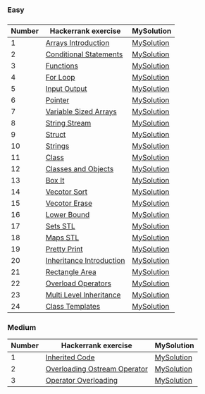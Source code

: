 <H3>Easy<H3>

|Number| Hackerrank exercise | MySolution |
|------|---------------------|------------|
|1|[Arrays Introduction](https://www.hackerrank.com/challenges/arrays-introduction/problem)|[MySolution](../master/MySolution/arrays_easy.h)|
|2|[Conditional Statements](https://www.hackerrank.com/challenges/c-tutorial-conditional-if-else/problem)|[MySolution](../master/MySolution/conditional_easy.h)|
|3|[Functions](https://www.hackerrank.com/challenges/c-tutorial-functions/problem)|[MySolution](../master/MySolution/functions_easy.h)|
|4|[For Loop](https://www.hackerrank.com/challenges/c-tutorial-for-loop/problem)|[MySolution](../master/MySolution/loop_easy.h)|
|5|[Input Output](https://www.hackerrank.com/challenges/cpp-input-and-output/problem)|[MySolution](../master/MySolution/output_easy.h)|
|6|[Pointer](https://www.hackerrank.com/challenges/c-tutorial-pointer/problem)|[MySolution](../master/MySolution/pointer_easy.h)|
|7|[Variable Sized Arrays](https://www.hackerrank.com/challenges/variable-sized-arrays/problem)|[MySolution](../master/MySolution/sized_array_easy.h)|
|8|[String Stream](https://www.hackerrank.com/challenges/c-tutorial-stringstream/problem)|[MySolution](../master/MySolution/string_stream_easy.h)|
|9|[Struct](https://www.hackerrank.com/challenges/c-tutorial-struct/problem)|[MySolution](../master/MySolution/structs.h)|
|10|[Strings](https://www.hackerrank.com/challenges/c-tutorial-strings/problem)|[MySolution](../master/MySolution/strings.h)|
|11|[Class](https://www.hackerrank.com/challenges/c-tutorial-class/problem)|[MySolution](../master/MySolution/class.h)|
|12|[Classes and Objects](https://www.hackerrank.com/challenges/classes-objects/problem)|[MySolution](../master/MySolution/classes_easy.h)|
|13|[Box It](https://www.hackerrank.com/challenges/box-it/problem)|[MySolution](../master/MySolution/box_it_easy.h)|
|14|[Vecotor Sort](https://www.hackerrank.com/challenges/vector-sort/problem)|[MySolution](../master/MySolution/vector_sort.h)|
|15|[Vecotor Erase](https://www.hackerrank.com/challenges/vector-erase/problem)|[MySolution](../master/MySolution/vector_erase.h)|
|16|[Lower Bound](https://www.hackerrank.com/challenges/cpp-lower-bound/problem)|[MySolution](../master/MySolution/Lower_Bound_STL.h)|
|17|[Sets STL](https://www.hackerrank.com/challenges/cpp-sets/problem)|[MySolution](../master/MySolution/sets_STL.h)|
|18|[Maps STL](https://www.hackerrank.com/challenges/cpp-maps/problem)|[MySolution](../master/MySolution/maps_stl.h)|
|19|[Pretty Print](https://www.hackerrank.com/challenges/prettyprint/problem)|[MySolution](../master/MySolution/print_pretty.h)|
|20|[Inheritance Introduction](https://www.hackerrank.com/challenges/inheritance-introduction/problem)|[MySolution](../master/MySolution/inheritance_intro.h)|
|21|[Rectangle Area](https://www.hackerrank.com/challenges/rectangle-area/problem)|[MySolution](../master/MySolution/rectange_area.h)|
|22|[Overload Operators](https://www.hackerrank.com/challenges/overload-operators/problem)|[MySolution](../master/MySolution/overload_operators.h)|
|23|[Multi Level Inheritance](https://www.hackerrank.com/challenges/multi-level-inheritance-cpp/problem)|[MySolution](../master/MySolution/multi_level_inheritance.h)|
|24|[Class Templates](https://www.hackerrank.com/challenges/c-class-templates/problem)|[MySolution](../master/MySolution/class_Templates.h)|

<H3>Medium</H3>

| Number | Hackerrank exercise | MySolution |
|--------|---------------------|------------|
|1|[Inherited Code](https://www.hackerrank.com/challenges/inherited-code/problem)|[MySolution](../master/MySolution/inherited_code_medium.h)|
|2|[Overloading Ostream Operator](https://www.hackerrank.com/challenges/overloading-ostream-operator/problem)|[MySolution](../master/MySolution/overloading_ostream_operator_medium.h)|
|3|[Operator Overloading](https://www.hackerrank.com/challenges/operator-overloading/problem)|[MySolution](../master/MySolution/perator_overloading_medium.h)|


